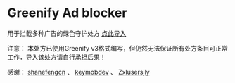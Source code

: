 # Greenify Ad blocker
用于拦截多种广告的绿色守护处方
[点此导入](https://greenify.github.io/759401424/rx-advertisements)

注意：
本处方已使用Greenify v3格式编写，但仍然无法保证所有处方条目可正常工作，导入该处方请自行承担后果！

感谢：
[shanefengcn](https://github.com/shanefengcn/rx-pushservices)
、
[keymobdev](https://github.com/keymobdev/keymob)
、
[Zxlusersjly](https://github.com/Zxlusersjly/rx-advertisements/)
